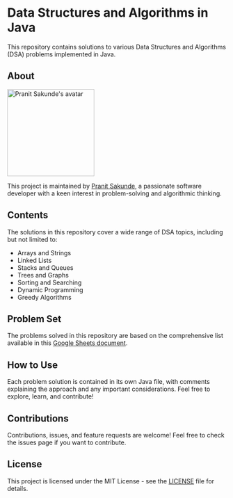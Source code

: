 # Data Structures and Algorithms in Java

This repository contains solutions to various Data Structures and Algorithms (DSA) problems implemented in Java.

## About


<img src="https://avatars.githubusercontent.com/u/155216372?v=4" alt="Pranit Sakunde's avatar" width="200" height="200">


This project is maintained by [Pranit Sakunde](https://github.com/PranitSakunde1), a passionate software developer with a keen interest in problem-solving and algorithmic thinking.




## Contents

The solutions in this repository cover a wide range of DSA topics, including but not limited to:

- Arrays and Strings
- Linked Lists
- Stacks and Queues
- Trees and Graphs
- Sorting and Searching
- Dynamic Programming
- Greedy Algorithms

## Problem Set

The problems solved in this repository are based on the comprehensive list available in this [Google Sheets document](https://docs.google.com/spreadsheets/u/0/d/1hXserPuxVoWMG9Hs7y8wVdRCJTcj3xMBAEYUOXQ5Xag/htmlview).

## How to Use

Each problem solution is contained in its own Java file, with comments explaining the approach and any important considerations. Feel free to explore, learn, and contribute!

## Contributions

Contributions, issues, and feature requests are welcome! Feel free to check the issues page if you want to contribute.

## License

This project is licensed under the MIT License - see the [LICENSE](LICENSE) file for details.


